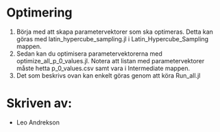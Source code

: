 # Optimering
1. Börja med att skapa parametervektorer som ska optimeras. Detta kan göras med latin_hypercube_sampling.jl i Latin_Hypercube_Sampling mappen.
2. Sedan kan du optimisera parametervektorerna med optimize_all_p_0_values.jl. Notera att listan med parametervektorer måste hetta p_0_values.csv samt vara i Intermediate mappen. 
3. Det som beskrivs ovan kan enkelt göras genom att köra Run_all.jl
# Skriven av:
- Leo Andrekson
 
